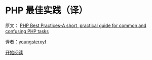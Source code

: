 PHP 最佳实践（译）
============

原文： [PHP Best Practices-A short, practical guide for common and confusing PHP tasks](https://phpbestpractices.org/)

译者：[youngsterxyf](https://github.com/youngsterxyf)

[开始阅读](http://justjavac.com/PHP-Best-Practices-zh_CN/)
